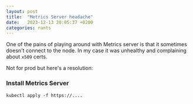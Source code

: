 ```yaml
---
layout: post
title:  "Metrics Server headache"
date:   2023-12-13 20:05:37 +0200
categories: rants
---
```

One of the pains of playing around with Metrics server is that it sometimes doesn't connect to the node. In my case it was unhealthy and complaining about `x509` certs.

Not for prod but here's a resolution:

### Install Metrics Server

```
kubectl apply -f https://....
```

